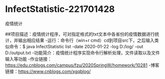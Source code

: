 # InfectStatistic-221701428
疫情统计

##项目描述：疫情统计程序，可对指定格式的txt文本中各省份的疫情数据进行统计，并输出相应结果
-运行：命令行（win+r cmd）cd到项目src下，之后输入类似命令：$ java InfectStatistic list -date 2020-01-22 -log D:/log/ -out D:/output.txt
-功能简介：疫情统计程序实现命令行解析处理，文件读取以及文件输入等功能
-作业链接：<https://edu.cnblogs.com/campus/fzu/2020SpringW/homework/10281>
-博客链接：<https://www.cnblogs.com/xgqblog/>
